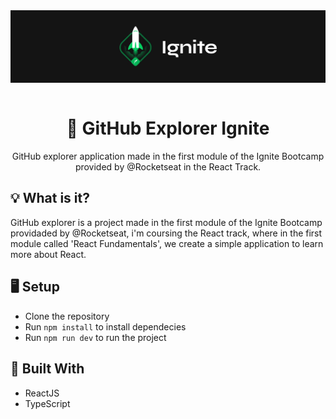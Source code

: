 <img src="../../challenges/.github/ignite.png" align="center" />

</br>
</br>

<h1 align="center">📑 GitHub Explorer Ignite</h1>
<p align="center">GitHub explorer application made in the first module of the Ignite Bootcamp provided by @Rocketseat in the React Track.</p>

## 💡 What is it?
GitHub explorer is a project made in the first module of the Ignite Bootcamp providaded by @Rocketseat, i'm coursing the React track, where in the first module called 'React Fundamentals', we create a simple application to learn more about React.

## 🖥 Setup
- Clone the repository
- Run `npm install` to install dependecies
- Run `npm run dev` to run the project

## 🚧 Built With
- ReactJS
- TypeScript
